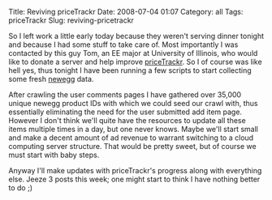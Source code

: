 Title: Reviving priceTrackr
Date: 2008-07-04 01:07
Category: all
Tags: priceTrackr
Slug: reviving-pricetrackr

So I left work a little early today because they weren't serving dinner tonight
and because I had some stuff to take care of. Most importantly I was contacted
by this guy Tom, an EE major at University of Illinois, who would like to
donate a server and help improve [priceTrackr][]. So I of course was like hell
yes, thus tonight I have been running a few scripts to start collecting some
fresh [newegg][] data.

After crawling the user comments pages I have gathered over 35,000 unique
newegg product IDs with which we could seed our crawl with, thus essentially
eliminating the need for the user submitted add item page. However I don't
think we'll quite have the resources to update all these items multiple times
in a day, but one never knows. Maybe we'll start small and make a decent amount
of ad revenue to warrant switching to a cloud computing server structure. That
would be pretty sweet, but of course we must start with baby steps.

Anyway I'll make updates with priceTrackr's progress along with everything
else. Jeeze 3 posts this week; one might start to think I have nothing better
to do ;)

  [priceTrackr]: http://www.pricetrackr.com
  [newegg]: http://newegg.com
